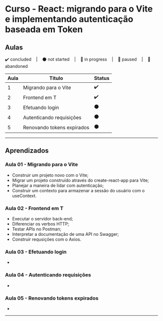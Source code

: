 # Curso - React: migrando para o Vite e implementando autenticação baseada em Token

## Aulas
<p>
  ✔️ concluded &nbsp;&nbsp;&nbsp;|&nbsp;&nbsp;&nbsp;
  ⚫ not started &nbsp;&nbsp;&nbsp;|&nbsp;&nbsp;&nbsp;
  🔵 in progress &nbsp;&nbsp;&nbsp;|&nbsp;&nbsp;&nbsp;
  🔶 paused &nbsp;&nbsp;&nbsp;|&nbsp;&nbsp;&nbsp;
  🔴 abandoned 
</p>

| Aula | Titulo | Status |
| --- | --- | --- |
| 1 | Migrando para o Vite | ✔️ |
| 2 | Frontend em T | ✔️ |
| 3 | Efetuando login | ⚫ |
| 4 | Autenticando requisições | ⚫ |
| 5 | Renovando tokens expirados | ⚫ |

---

## Aprendizados

### Aula 01 - Migrando para o Vite
<ul>
  <li>Construir um projeto novo com o Vite;</li>
  <li>Migrar um projeto construído através do create-react-app para Vite;</li>
  <li>Planejar a maneira de lidar com autenticação;</li>
  <li>Construir um contexto para armazenar a sessão do usuário com o useContext.</li>
</ul>

### Aula 02 - Frontend em T
<ul>
  <li>Executar o servidor back-end;</li>
  <li>Diferenciar os verbos HTTP;</li>
  <li>Testar APIs no Postman;</li>
  <li>Interpretar a documentação de uma API no Swagger;</li>
  <li>Construir requsições com o Axios.</li>
</ul>

### Aula 03 - Efetuando login
<ul>
  <li></li>
</ul>

### Aula 04 - Autenticando requisições
<ul>
  <li></li>
</ul>

### Aula 05 - Renovando tokens expirados
<ul>
  <li></li>
</ul>

---

<!-- ## 🎯 Projeto desenvolvido
Este é o screenshot do projeto que foi desenvolvido durante o curso:

<p align="center">
  <img alt="Miniatura da imagem do projeto"src="../../.github/thumbs/preview.jpg">
</p> -->